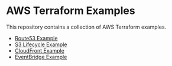 # AWS Terraform Examples

This repository contains a collection of AWS Terraform examples.

- [Route53 Example ](./networking-content-deliver/route53)
- [S3 Lifecycle Example ](./storage/s3/life-cycle)
- [CloudFront Example ](./networking-content-deliver/cloudfront)
- [EventBridge Example](./application-intergration/eventbridge)
